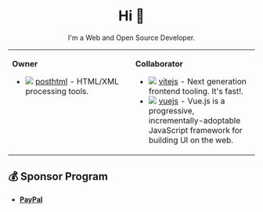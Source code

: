 
<h1 align="center">Hi 👋</h1>

<p align="center"><span>I'm a Web and Open Source Developer.</span></p>

<table><tr> <td valign="top" width="50%">
	

**Owner**

<ul>
	<li>
		<img src="https://avatars.githubusercontent.com/u/13065692?s=24&v=4" align="top">
		<a href="https://github.com/posthtml" target="_blank">posthtml</a> - HTML/XML processing tools.
	</li>
</ul>
	
</td><td valign="top" width="50%" rowspan="2">

**Collaborator**
	
<ul>
	<li>
		<img src="https://avatars.githubusercontent.com/u/65625612?s=24&v=4" align="top">
		<a href="https://github.com/vitejs" target="_blank">vitejs</a> - Next generation frontend tooling. It's fast!.
	</li>
	<li>
		<img src="https://avatars.githubusercontent.com/u/6128107?s=24&v=4" align="top">
		<a href="https://github.com/vuejs" target="_blank">vuejs</a> - Vue.js is a progressive, incrementally-adoptable JavaScript framework for building UI on the web. 
	</li>
</ul>

</td></tr><tr></tr></table>
<h2>💰 Sponsor Program</h2>

 - [**PayPal**](https://paypal.me/scrumpay)


<!--
**Scrum/scrum** is a ✨ _special_ ✨ repository because its `README.md` (this file) appears on your GitHub profile.

Here are some ideas to get you started:

- 🔭 I’m currently working on ...
- 🌱 I’m currently learning ...
- 👯 I’m looking to collaborate on ...
- 🤔 I’m looking for help with ...
- 💬 Ask me about ...
- 📫 How to reach me: ...
- 😄 Pronouns: ...
- ⚡ Fun fact: ...
-->
